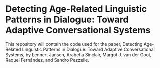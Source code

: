 # Detecting Age-Related Linguistic Patterns in Dialogue: Toward Adaptive Conversational Systems
This repository will contain the code used for the paper, Detecting Age-Related Linguistic Patterns in Dialogue: Toward Adaptive Conversational Systems, by Lennert Jansen, Arabella Sinclair, Margot J. van der Goot, Raquel Fernández, and Sandro Pezzelle. 
